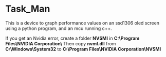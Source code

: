 # Task_Man
This is a device to graph performance values on an ssd1306 oled screen using a python program, and an mcu running c++.

If you get an Nvidia error, create a folder **NVSMI** in **C:\Program Files\NVIDIA Corporation\\**
Then copy **nvml.dll** from **C:\Windows\System32** to **C:\Program Files\NVIDIA Corporation\NVSMI**
